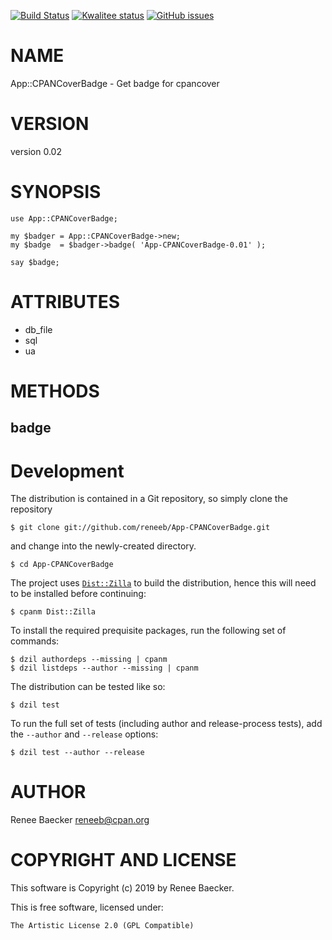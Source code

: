 [![Build Status](https://travis-ci.org/reneeb/App-CPANCoverBadge.svg?branch=master)](https://travis-ci.org/reneeb/App-CPANCoverBadge)
[![Kwalitee status](http://cpants.cpanauthors.org/dist/App-CPANCoverBadge.png)](http://cpants.charsbar.org/dist/overview/App-CPANCoverBadge)
[![GitHub issues](https://img.shields.io/github/issues/reneeb/App-CPANCoverBadge.svg)](https://github.com/reneeb/App-CPANCoverBadge/issues)

# NAME

App::CPANCoverBadge - Get badge for cpancover

# VERSION

version 0.02

# SYNOPSIS

    use App::CPANCoverBadge;

    my $badger = App::CPANCoverBadge->new;
    my $badge  = $badger->badge( 'App-CPANCoverBadge-0.01' );
    
    say $badge;

# ATTRIBUTES

- db\_file
- sql
- ua

# METHODS

## badge



# Development

The distribution is contained in a Git repository, so simply clone the
repository

```
$ git clone git://github.com/reneeb/App-CPANCoverBadge.git
```

and change into the newly-created directory.

```
$ cd App-CPANCoverBadge
```

The project uses [`Dist::Zilla`](https://metacpan.org/pod/Dist::Zilla) to
build the distribution, hence this will need to be installed before
continuing:

```
$ cpanm Dist::Zilla
```

To install the required prequisite packages, run the following set of
commands:

```
$ dzil authordeps --missing | cpanm
$ dzil listdeps --author --missing | cpanm
```

The distribution can be tested like so:

```
$ dzil test
```

To run the full set of tests (including author and release-process tests),
add the `--author` and `--release` options:

```
$ dzil test --author --release
```

# AUTHOR

Renee Baecker <reneeb@cpan.org>

# COPYRIGHT AND LICENSE

This software is Copyright (c) 2019 by Renee Baecker.

This is free software, licensed under:

    The Artistic License 2.0 (GPL Compatible)
